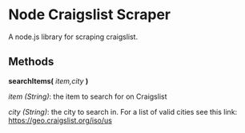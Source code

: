 # Node Craigslist Scraper
A node.js library for scraping craigslist. 

## Methods

**searchItems(** *item,city* **)**

*item (*String*)*: the item to search for on Craigslist

*city (*String*)*: the city to search in. For a list of valid cities see this link: 
https://geo.craigslist.org/iso/us
